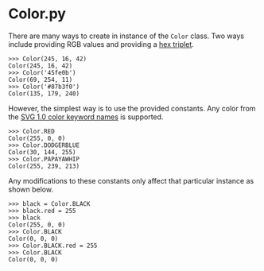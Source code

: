 Color.py
========

There are many ways to create in instance of the `Color` class. Two ways include providing RGB values and providing a [hex triplet](https://en.wikipedia.org/wiki/Web_colors#Hex_triplet).

    >>> Color(245, 16, 42)
    Color(245, 16, 42)
    >>> Color('45fe0b')
    Color(69, 254, 11)
    >>> Color('#87b3f0')
    Color(135, 179, 240)

However, the simplest way is to use the provided constants. Any color from the [SVG 1.0 color keyword names](http://www.w3.org/TR/SVG/types.html#ColorKeywords) is supported.

    >>> Color.RED
    Color(255, 0, 0)
    >>> Color.DODGERBLUE
    Color(30, 144, 255)
    >>> Color.PAPAYAWHIP
    Color(255, 239, 213)

Any modifications to these constants only affect that particular instance as shown below.

    >>> black = Color.BLACK
    >>> black.red = 255
    >>> black
    Color(255, 0, 0)
    >>> Color.BLACK
    Color(0, 0, 0)
    >>> Color.BLACK.red = 255
    >>> Color.BLACK
    Color(0, 0, 0)
